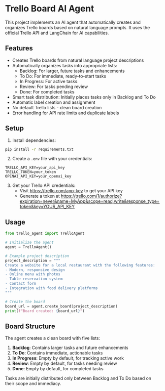 # Trello Board AI Agent

This project implements an AI agent that automatically creates and organizes Trello boards based on natural language prompts. It uses the official Trello API and LangChain for AI capabilities.

## Features

- Creates Trello boards from natural language project descriptions
- Automatically organizes tasks into appropriate lists:
  - Backlog: For larger, future tasks and enhancements
  - To Do: For immediate, ready-to-start tasks
  - In Progress: For active tasks
  - Review: For tasks pending review
  - Done: For completed tasks
- Smart task distribution: Initially places tasks only in Backlog and To Do
- Automatic label creation and assignment
- No default Trello lists - clean board creation
- Error handling for API rate limits and duplicate labels

## Setup

1. Install dependencies:
```bash
pip install -r requirements.txt
```

2. Create a `.env` file with your credentials:
```
TRELLO_API_KEY=your_api_key
TRELLO_TOKEN=your_token
OPENAI_API_KEY=your_openai_key
```

3. Get your Trello API credentials:
   - Visit https://trello.com/app-key to get your API key
   - Generate a token at https://trello.com/1/authorize?expiration=never&name=MyApp&scope=read,write&response_type=token&key=YOUR_API_KEY

## Usage

```python
from trello_agent import TrelloAgent

# Initialize the agent
agent = TrelloAgent()

# Example project description
project_description = """
Create a website for a local restaurant with the following features:
- Modern, responsive design
- Online menu with photos
- Table reservation system
- Contact form
- Integration with food delivery platforms
"""

# Create the board
board_url = agent.create_board(project_description)
print(f"Board created: {board_url}")
```

## Board Structure

The agent creates a clean board with five lists:
1. **Backlog**: Contains larger tasks and future enhancements
2. **To Do**: Contains immediate, actionable tasks
3. **In Progress**: Empty by default, for tracking active work
4. **Review**: Empty by default, for tasks needing review
5. **Done**: Empty by default, for completed tasks

Tasks are initially distributed only between Backlog and To Do based on their scope and immediacy.
